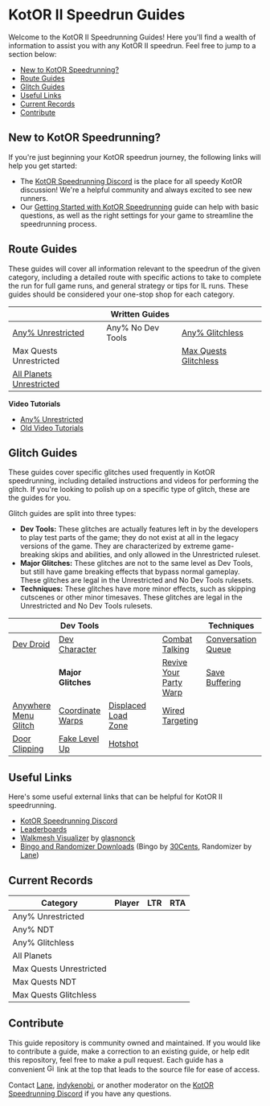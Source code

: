 # KotOR II Speedrun Guides

Welcome to the KotOR II Speedrunning Guides! Here you'll find a wealth of information to assist you with any KotOR II speedrun.  Feel free to jump to a section below:
- [New to KotOR Speedrunning?](#new-to-kotor-speedrunning)
- [Route Guides](#route-guides)
- [Glitch Guides](#glitch-guides)
- [Useful Links](#useful-links)
- [Current Records](#current-records)
- [Contribute](#contribute)

## New to KotOR Speedrunning?

If you're just beginning your KotOR speedrun journey, the following links will help you get started:
- The [KotOR Speedrunning Discord](https://discord.gg/6WpNfRZ) is the place for all speedy KotOR discussion! We're a helpful community and always excited to see new runners.
- Our [Getting Started with KotOR Speedrunning](Getting%20Started) guide can help with basic questions, as well as the right settings for your game to streamline the speedrunning process.

## Route Guides

These guides will cover all information relevant to the speedrun of the given category, including a detailed route with specific actions to take to complete the run for full game runs, and general strategy or tips for IL runs.  These guides should be considered your one-stop shop for each category.

| | **Written Guides** | | 
|---|---|---|
| [Any% Unrestricted](./Route%20Guides/Any%25%20Unrestricted) | Any% No Dev Tools | [Any% Glitchless](./Route%20Guides/Any%25%20Glitchless) | 
| Max Quests Unrestricted | | [Max Quests Glitchless](./Route%20Guides/Max%20Quests%20Glitchless) | 
| [All Planets Unrestricted](./Route%20Guides/All%20Planets%20Unrestricted) | | | 

**Video Tutorials**
- [Any% Unrestricted](./Video%20Tutorials/Any%25%20Unrestricted)
- [Old Video Tutorials](./Video%20Tutorials/Old%20Video%20Tutorials)

## Glitch Guides

These guides cover specific glitches used frequently in KotOR speedrunning, including detailed instructions and videos for performing the glitch.  If you're looking to polish up on a specific type of glitch, these are the guides for you.

Glitch guides are split into three types:
- **Dev Tools:** These glitches are actually features left in by the developers to play test parts of the game; they do not exist at all in the legacy versions of the game. They are characterized by extreme game-breaking skips and abilities, and only allowed in the Unrestricted ruleset. 
- **Major Glitches:** These glitches are not to the same level as Dev Tools, but still have game breaking effects that bypass normal gameplay.  These glitches are legal in the Unrestricted and No Dev Tools rulesets.
- **Techniques:** These glitches have more minor effects, such as skipping cutscenes or other minor timesaves.  These glitches are legal in the Unrestricted and No Dev Tools rulesets.

| | Dev Tools | | | | Techniques | |
|---|---|---|---|---|---|---|
| [Dev Droid](./Dev%20Tools/3C-FD) | [Dev Character](./Dev%20Tools/Dev%20Character) | | | [Combat Talking](</kotor2/Techniques/Combat Talking>) | [Conversation Queue](</kotor2/Techniques/Conversation Queue>) | [Damage Stacking](</kotor2/Techniques/Damage Stacking>) |
| | **Major Glitches** | | | [Revive Your Party Warp](./Techniques/RYP%20Warp) | [Save Buffering](./Techniques/Save%20Buffering) | [Save Teleporting](./Techniques/Save%20Teleporting) |
| [Anywhere Menu Glitch](./Major%20Glitches/Anywhere%20Menu%20Glitch) | [Coordinate Warps](./Major%20Glitches/Coordinate%20Warps) | [Displaced Load Zone](./Major%20Glitches/Displaced%20Load%20Zone) | | [Wired Targeting](/kotor2/Techniques/Wired%20Targeting) | | |
| [Door Clipping](./Major%20Glitches/Door%20Clipping) | [Fake Level Up](<./Major%20Glitches/Fake Level Up>) | [Hotshot](./Major%20Glitches/Hotshot) | | | | |

## Useful Links

Here's some useful external links that can be helpful for KotOR II speedrunning.

- [KotOR Speedrunning Discord](http://discord.gg/Q2uPRVu)
- [Leaderboards](https://www.speedrun.com/kotor2)
- [Walkmesh Visualizer](https://github.com/glasnonck/WalkmeshVisualizer) by [glasnonck](https://www.speedrun.com/users/glasnonck)
- [Bingo and Randomizer Downloads](https://www.speedrun.com/kotor2/resources) (Bingo by [30Cents](https://www.speedrun.com/users/30Cents), Randomizer by [Lane](https://www.speedrun.com/users/Lane))

## Current Records

<table>
    <thead>
        <tr>
            <th>Category</th>
            <th>Player</th>
            <th>LTR</th>
            <th>RTA</th>
        </tr>
    </thead>
    <tbody>
        <tr id="k2AnyU"     ><td>Any% Unrestricted</td></tr>
        <tr id="k2AnyNDT"   ><td>Any% NDT</td></tr>
        <tr id="k2AnyG"     ><td>Any% Glitchless</td></tr>
        <tr id="k2AP"       ><td>All Planets</td></tr>
        <tr id="k2MQU"      ><td>Max Quests Unrestricted</td></tr>
        <tr id="k2MQNDT"    ><td>Max Quests NDT</td></tr>
        <tr id="k2MQG"      ><td>Max Quests Glitchless</td></tr>
    </tbody>
</table>
<script src="{{ "/scripts/currentRecords.js" | relative_url }}"></script>

## Contribute

This guide repository is community owned and maintained.  If you would like to contribute a guide, make a correction to an existing guide, or help edit this repository, feel free to make a pull request.  Each guide has a convenient <img src="/assets/images/github.svg" alt="GitHub Logo" width="16" height="16">  link at the top that leads to the source file for ease of access.

Contact [Lane](https://www.speedrun.com/users/Lane), [indykenobi](https://www.speedrun.com/users/indykenobi), or another moderator on the [KotOR Speedrunning Discord](http://discord.gg/Q2uPRVu) if you have any questions.
